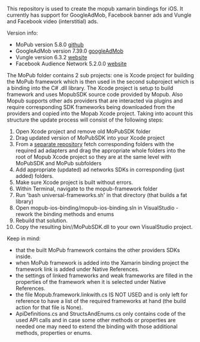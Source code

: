 This repository is used to create the mopub xamarin bindings for iOS. It currently has support for GoogleAdMob, Facebook banner ads and Vungle and Facebook video (interstitial) ads.

Version info:
* MoPub version 5.8.0 [github](https://github.com/mopub/mopub-ios-sdk)
* GoogleAdMob version 7.39.0 [googleAdMob](https://firebase.google.com/docs/admob/ios/download)
* Vungle version 6.3.2 [website](https://v.vungle.com/sdk)
* Facebook Audience Network 5.2.0.0 [website](https://developers.facebook.com/docs/ios)

The MoPub folder contains 2 sub projects: one is Xcode project for building the MoPub framework which is then used in the second subproject which is a binding into the C# .dll library. The Xcode project is setup to build framework and uses MopubSDK source code provided by Mopub. Also Mopub supports other ads providers that are interacted via plugins and require corresponding SDK frameworks being downloaded from the providers and copied into the Mopab Xcode project. Taking into acount this structure the update process will consist of the following steps:

1. Open Xcode project and remove old MoPubSDK folder
2. Drag updated version of MoPubSDK into your Xcode project
3. From a [separate repository](https://github.com/mopub/mopub-ios-mediation) fetch corresponding folders with the required ad adapters and drag the appropriate whole folders into the root of Mopub Xcode project so they are at the same level with MoPubSDK and MoPub subfolders
4. Add appropriate (updated) ad networks SDKs in corresponding (just added) folders.
5. Make sure Xcode project is built without errors.
6. Within Terminal, navigate to the mopub-framework folder
7. Run 'bash universal-frameworks.sh' in that directory (that builds a fat library)
8. Open mopub-ios-binding/mopub-ios-binding.sln in VisualStudio - rework the binding methods and enums
9. Rebuild that solution.
10. Copy the resulting bin/<BuildType>/MoPubSDK.dll to your own VisualStudio project.

Keep in mind:
- that the built MoPub framework contains the other providers SDKs inside.
- when MoPub framework is added into the Xamarin binding project the framework link is added under Native References.
- the settings of linked frameworks and weak frameworks are filled in the properties of the framework when it is selected under Native References.
- the file Mopub.framework.linkwith.cs IS NOT USED and is only left for reference to have a list of the required frameworks at hand (the build action for that file is None).
- ApiDefinitions.cs and StructsAndEnums.cs only contains code of the used API calls and in case some other methods or properties are needed one may need to extend the binding with those additional methods, properties or enums.
